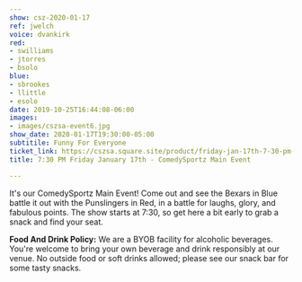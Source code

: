 ```yaml
---
show: csz-2020-01-17
ref: jwelch
voice: dvankirk
red:
- swilliams
- jtorres
- bsolo
blue:
- sbrookes
- llittle
- esolo
date: 2019-10-25T16:44:08-06:00
images:
- images/cszsa-event6.jpg
show_date: 2020-01-17T19:30:00-05:00
subtitile: Funny For Everyone
ticket_link: https://cszsa.square.site/product/friday-jan-17th-7-30-pm-comedysportz-main-event/157?cs=true
title: 7:30 PM Friday January 17th - ComedySportz Main Event

---
```

It's our ComedySportz Main Event! Come out and see the Bexars in Blue battle it out with the Punslingers in Red, in a battle for laughs, glory, and fabulous points. The show starts at 7:30, so get here a bit early to grab a snack and find your seat.

**Food And Drink Policy:** We are a BYOB facility for alcoholic beverages. You're welcome to bring your own beverage and drink responsibly at our venue. No outside food or soft drinks allowed; please see our snack bar for some tasty snacks.